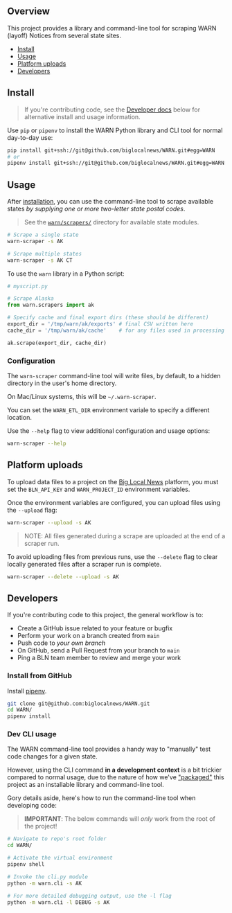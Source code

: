 ## Overview

This project provides a library and command-line tool for scraping WARN (layoff) Notices from several state sites.

- [Install](#install)
- [Usage](#usage)
- [Platform uploads](#platform-uploads)
- [Developers](#developers)

## Install

> If you're contributing code, see the [Developer docs](#developers) below for alternative install and usage information.

Use `pip` or `pipenv` to install the WARN Python library and CLI tool for normal day-to-day use:

```bash
pip install git+ssh://git@github.com/biglocalnews/WARN.git#egg=WARN
# or
pipenv install git+ssh://git@github.com/biglocalnews/WARN.git#egg=WARN
```

## Usage

After [installation](#install),  you can use the command-line tool to scrape available states *by supplying one or more two-letter state postal codes*.

> See the [`warn/scrapers/`][] directory for available state modules.

[`warn/scrapers/`]: https://github.com/biglocalnews/WARN/tree/main/warn/scrapers

```bash
# Scrape a single state
warn-scraper -s AK

# Scrape multiple states
warn-scraper -s AK CT
```

To use the `warn` library in a Python script:

```python
# myscript.py

# Scrape Alaska
from warn.scrapers import ak

# Specify cache and final export dirs (these should be different)
export_dir = '/tmp/warn/ak/exports' # final CSV written here
cache_dir = '/tmp/warn/ak/cache'    # for any files used in processing

ak.scrape(export_dir, cache_dir)
```

### Configuration

The `warn-scraper` command-line tool will write files, by default, to a hidden directory in the user's home directory.

On Mac/Linux systems, this will be `~/.warn-scraper`.

You can set the `WARN_ETL_DIR` environment variale to specify a different location.

Use the `--help` flag to view additional configuration and usage options:

```bash
warn-scraper --help
```

## Platform uploads

To upload data files to a project on the [Big Local News](https://biglocalnews.org/) platform,
you must set the `BLN_API_KEY` and `WARN_PROJECT_ID` environment variables.

Once the environment variables are configured, you can upload files using the `--upload` flag:

```bash
warn-scraper --upload -s AK
```

> NOTE: All files generated during a scrape are uploaded at the end of a scraper run.

To avoid uploading files from previous runs, use the `--delete` flag to clear locally generated
files after a scraper run is complete.

```bash
warn-scraper --delete --upload -s AK
```

## Developers

If you're contributing code to this project, the general workflow is to:

* Create a GitHub issue related to your feature or bugfix
* Perform your work on a branch created from `main`
* Push code to *your own branch*
* On GitHub, send a Pull Request from your branch to `main`
* Ping a BLN team member to review and merge your work

### Install from GitHub

Install [pipenv](https://docs.pipenv.org/en/latest/basics.html#installing-pipenv).

```bash
git clone git@github.com:biglocalnews/WARN.git
cd WARN/
pipenv install
```

### Dev CLI usage

The WARN command-line tool provides a handy way to "manually" test code changes for a given state.

However, using the CLI command **in a development context** is a bit trickier compared to normal usage, due to the nature of how we've ["packaged"](https://packaging.python.org/tutorials/packaging-projects/) this project as an installable library and command-line tool.

Gory details aside, here's how to run the command-line tool when developing code:

> **IMPORTANT**: The below commands will *only* work from the root of the project!

```bash
# Navigate to repo's root folder
cd WARN/

# Activate the virtual environment
pipenv shell

# Invoke the cli.py module
python -m warn.cli -s AK

# For more detailed debugging output, use the -l flag
python -m warn.cli -l DEBUG -s AK
```
